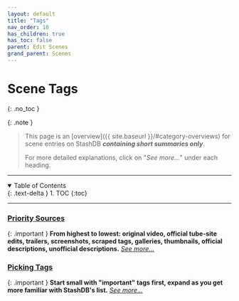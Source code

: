 ```yaml
---
layout: default
title: "Tags"
nav_order: 10
has_children: true
has_toc: false
parent: Edit Scenes
grand_parent: Scenes
---
```


# Scene Tags
{: .no_toc }

{: .note }
>
> This page is an [overview]({{ site.baseurl }}/#category-overviews) for scene entries on StashDB ***containing short summaries only***.
> 
> For more detailed explanations, click on "*See more...*" under each heading.

***

<details open markdown="block">
  <summary>
    Table of Contents
  </summary>
  {: .text-delta }
1. TOC
{:toc}
</details>

***

### [Priority Sources](priority-tag-sources)

{: .important }
**From highest to lowest: original video, official tube-site edits, trailers, screenshots, scraped tags, galleries, thumbnails, official descriptions, unofficial descriptions.** *[See more...](priority-tag-sources)*


### [Picking Tags](picking-scene-tags)

{: .important }
**Start small with "important" tags first, expand as you get more familiar with StashDB's list.** *[See more...](picking-scene-tags)*
